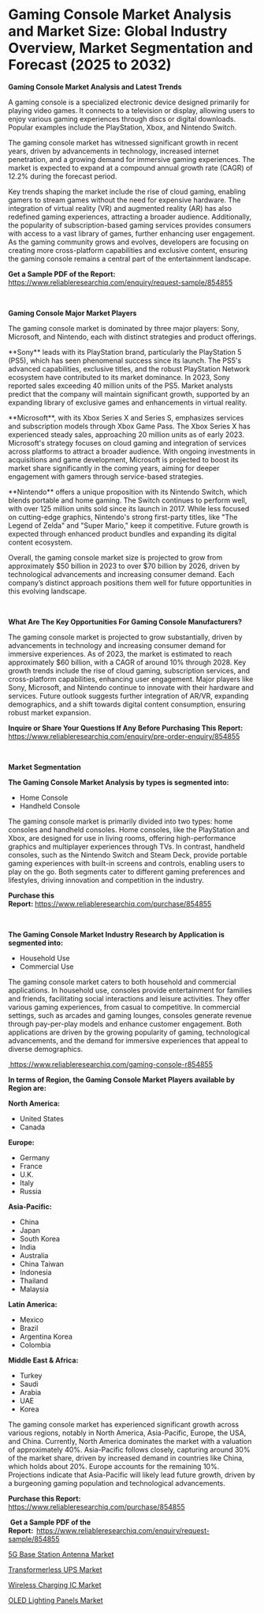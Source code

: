 <p><h1>Gaming Console Market Analysis and Market Size: Global Industry Overview, Market Segmentation and Forecast (2025 to 2032)</h1></p><p><strong>Gaming Console Market Analysis and Latest Trends</strong></p>
<p><p>A gaming console is a specialized electronic device designed primarily for playing video games. It connects to a television or display, allowing users to enjoy various gaming experiences through discs or digital downloads. Popular examples include the PlayStation, Xbox, and Nintendo Switch. </p><p>The gaming console market has witnessed significant growth in recent years, driven by advancements in technology, increased internet penetration, and a growing demand for immersive gaming experiences. The market is expected to expand at a compound annual growth rate (CAGR) of 12.2% during the forecast period. </p><p>Key trends shaping the market include the rise of cloud gaming, enabling gamers to stream games without the need for expensive hardware. The integration of virtual reality (VR) and augmented reality (AR) has also redefined gaming experiences, attracting a broader audience. Additionally, the popularity of subscription-based gaming services provides consumers with access to a vast library of games, further enhancing user engagement. As the gaming community grows and evolves, developers are focusing on creating more cross-platform capabilities and exclusive content, ensuring the gaming console remains a central part of the entertainment landscape.</p></p>
<p><strong>Get a Sample PDF of the Report:&nbsp;</strong> <a href="https://www.reliableresearchiq.com/enquiry/request-sample/854855?utm_campaign=1140&utm_medium=2&utm_source=Github&utm_content=ia&utm_term=10022025&utm_id=gaming-console">https://www.reliableresearchiq.com/enquiry/request-sample/854855</a></p>
<p>&nbsp;</p>
<p><strong>Gaming Console Major Market Players</strong></p>
<p><p>The gaming console market is dominated by three major players: Sony, Microsoft, and Nintendo, each with distinct strategies and product offerings.</p><p>**Sony** leads with its PlayStation brand, particularly the PlayStation 5 (PS5), which has seen phenomenal success since its launch. The PS5's advanced capabilities, exclusive titles, and the robust PlayStation Network ecosystem have contributed to its market dominance. In 2023, Sony reported sales exceeding 40 million units of the PS5. Market analysts predict that the company will maintain significant growth, supported by an expanding library of exclusive games and enhancements in virtual reality.</p><p>**Microsoft**, with its Xbox Series X and Series S, emphasizes services and subscription models through Xbox Game Pass. The Xbox Series X has experienced steady sales, approaching 20 million units as of early 2023. Microsoft's strategy focuses on cloud gaming and integration of services across platforms to attract a broader audience. With ongoing investments in acquisitions and game development, Microsoft is projected to boost its market share significantly in the coming years, aiming for deeper engagement with gamers through service-based strategies.</p><p>**Nintendo** offers a unique proposition with its Nintendo Switch, which blends portable and home gaming. The Switch continues to perform well, with over 125 million units sold since its launch in 2017. While less focused on cutting-edge graphics, Nintendo's strong first-party titles, like "The Legend of Zelda" and "Super Mario," keep it competitive. Future growth is expected through enhanced product bundles and expanding its digital content ecosystem.</p><p>Overall, the gaming console market size is projected to grow from approximately $50 billion in 2023 to over $70 billion by 2026, driven by technological advancements and increasing consumer demand. Each company’s distinct approach positions them well for future opportunities in this evolving landscape.</p></p>
<p>&nbsp;</p>
<p><strong>What Are The Key Opportunities For Gaming Console Manufacturers?</strong></p>
<p><p>The gaming console market is projected to grow substantially, driven by advancements in technology and increasing consumer demand for immersive experiences. As of 2023, the market is estimated to reach approximately $60 billion, with a CAGR of around 10% through 2028. Key growth trends include the rise of cloud gaming, subscription services, and cross-platform capabilities, enhancing user engagement. Major players like Sony, Microsoft, and Nintendo continue to innovate with their hardware and services. Future outlook suggests further integration of AR/VR, expanding demographics, and a shift towards digital content consumption, ensuring robust market expansion.</p></p>
<p><strong>Inquire or Share Your Questions If Any Before Purchasing This Report:</strong> <a href="https://www.reliableresearchiq.com/enquiry/pre-order-enquiry/854855?utm_campaign=1140&utm_medium=2&utm_source=Github&utm_content=ia&utm_term=10022025&utm_id=gaming-console">https://www.reliableresearchiq.com/enquiry/pre-order-enquiry/854855</a></p>
<p>&nbsp;</p>
<p><strong>Market Segmentation</strong></p>
<p><strong>The Gaming Console Market Analysis by types is segmented into:</strong></p>
<p><ul><li>Home Console</li><li>Handheld Console</li></ul></p>
<p><p>The gaming console market is primarily divided into two types: home consoles and handheld consoles. Home consoles, like the PlayStation and Xbox, are designed for use in living rooms, offering high-performance graphics and multiplayer experiences through TVs. In contrast, handheld consoles, such as the Nintendo Switch and Steam Deck, provide portable gaming experiences with built-in screens and controls, enabling users to play on the go. Both segments cater to different gaming preferences and lifestyles, driving innovation and competition in the industry.</p></p>
<p><strong>Purchase this Report:&nbsp;</strong><a href="https://www.reliableresearchiq.com/purchase/854855?utm_campaign=1140&utm_medium=2&utm_source=Github&utm_content=ia&utm_term=10022025&utm_id=gaming-console">https://www.reliableresearchiq.com/purchase/854855</a></p>
<p>&nbsp;</p>
<p><strong>The Gaming Console Market Industry Research by Application is segmented into:</strong></p>
<p><ul><li>Household Use</li><li>Commercial Use</li></ul></p>
<p><p>The gaming console market caters to both household and commercial applications. In household use, consoles provide entertainment for families and friends, facilitating social interactions and leisure activities. They offer various gaming experiences, from casual to competitive. In commercial settings, such as arcades and gaming lounges, consoles generate revenue through pay-per-play models and enhance customer engagement. Both applications are driven by the growing popularity of gaming, technological advancements, and the demand for immersive experiences that appeal to diverse demographics.</p></p>
<p><a href="https://www.reliableresearchiq.com/gaming-console-r854855?utm_campaign=1140&utm_medium=2&utm_source=Github&utm_content=ia&utm_term=10022025&utm_id=gaming-console">&nbsp;https://www.reliableresearchiq.com/gaming-console-r854855</a></p>
<p><strong>In terms of Region, the Gaming Console Market Players available by Region are:</strong></p>
<p>
    <p> <strong> North America: </strong>
        <ul>
            <li>United States</li>
            <li>Canada</li>
        </ul>
        </p> 
    <p> <strong> Europe: </strong>
        <ul>
            <li>Germany</li>
            <li>France</li>
            <li>U.K.</li>
            <li>Italy</li>
            <li>Russia</li>
        </ul>
        </p> 
    <p> <strong> Asia-Pacific: </strong>
        <ul>
            <li>China</li>
            <li>Japan</li>
            <li>South Korea</li>
            <li>India</li>
            <li>Australia</li>
            <li>China Taiwan</li>
            <li>Indonesia</li>
            <li>Thailand</li>
            <li>Malaysia</li>
        </ul>
        </p> 
    <p> <strong> Latin America: </strong>
        <ul>
            <li>Mexico</li>
            <li>Brazil</li>
            <li>Argentina Korea</li>
            <li>Colombia</li>
        </ul>
        </p> 
    <p> <strong> Middle East & Africa: </strong>
        <ul>
            <li>Turkey</li>
            <li>Saudi</li>
            <li>Arabia</li>
            <li>UAE</li>
            <li>Korea</li>
        </ul>
    </p>
    </p>
<p><p>The gaming console market has experienced significant growth across various regions, notably in North America, Asia-Pacific, Europe, the USA, and China. Currently, North America dominates the market with a valuation of approximately 40%. Asia-Pacific follows closely, capturing around 30% of the market share, driven by increased demand in countries like China, which holds about 20%. Europe accounts for the remaining 10%. Projections indicate that Asia-Pacific will likely lead future growth, driven by a burgeoning gaming population and technological advancements.</p></p>
<p><strong>Purchase this Report: </strong><a href="https://www.reliableresearchiq.com/purchase/854855?utm_campaign=1140&utm_medium=2&utm_source=Github&utm_content=ia&utm_term=10022025&utm_id=gaming-console">https://www.reliableresearchiq.com/purchase/854855</a></p>
<p>&nbsp;<strong>Get a Sample PDF of the Report:&nbsp;&nbsp;</strong><a href="https://www.reliableresearchiq.com/enquiry/request-sample/854855?utm_campaign=1140&utm_medium=2&utm_source=Github&utm_content=ia&utm_term=10022025&utm_id=gaming-console">https://www.reliableresearchiq.com/enquiry/request-sample/854855</a></p>
<p><strong></strong></p>
<p><p><a href="https://github.com/vassihucz/Market-Research-Report-List-1/blob/main/5g-base-station-antenna-market.md?utm_campaign=1140&utm_medium=2&utm_source=Github&utm_content=ia&utm_term=10022025&utm_id=gaming-console">5G Base Station Antenna Market</a></p><p><a href="https://github.com/bosiwajman/Market-Research-Report-List-1/blob/main/transformerless-ups-market.md?utm_campaign=1140&utm_medium=2&utm_source=Github&utm_content=ia&utm_term=10022025&utm_id=gaming-console">Transformerless UPS Market</a></p><p><a href="https://github.com/dibesnayee/Market-Research-Report-List-1/blob/main/wireless-charging-ic-market.md?utm_campaign=1140&utm_medium=2&utm_source=Github&utm_content=ia&utm_term=10022025&utm_id=gaming-console">Wireless Charging IC Market</a></p><p><a href="https://github.com/hirvemohssi19/Market-Research-Report-List-1/blob/main/oled-lighting-panels-market.md?utm_campaign=1140&utm_medium=2&utm_source=Github&utm_content=ia&utm_term=10022025&utm_id=gaming-console">OLED Lighting Panels Market</a></p></p>
